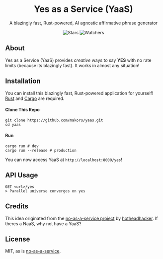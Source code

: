 <h1 align="center"> Yes as a Service (YaaS) </h1>
<p align="center">A blazingly fast, Rust-powered, AI agnostic affirmative phrase generator</bold>
<p align="center">
  <img alt="Stars" src="https://img.shields.io/github/stars/makors/yaas" />
  <img alt="Watchers" src="https://img.shields.io/github/watchers/makors/yaas" />
</p>

## About
Yes as a Service (YaaS) provides *creative* ways to say **YES** with no rate limits (because its blazingly fast). It works in almost any situation!

## Installation
You can install this blazingly fast, Rust-powered application for yourself! [Rust](https://www.rust-lang.org/) and [Cargo](https://crates.io) are required.
#### Clone This Repo
```
git clone https://github.com/makors/yaas.git
cd yaas
```
#### Run
```
cargo run # dev
cargo run --release # production
```
You can now access YaaS at `http://localhost:8000/yes`!

## API Usage
```
GET <url>/yes
> Parallel universe converges on yes
```

## Credits
This idea originated from the [no-as-a-service project](https://github.com/hotheadhacker/no-as-a-service) by [hotheadhacker](https://github.com/hotheadhacker). If theres a NaaS, why not have a YaaS?

## License
MIT, as is [no-as-a-service](https://github.com/hotheadhacker/no-as-a-service).